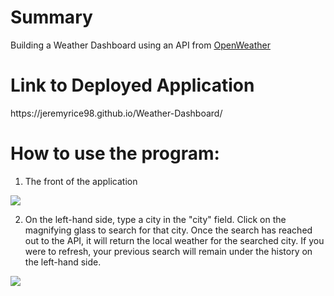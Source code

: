 <div>
<h1>Summary</h1>
<p>Building a Weather Dashboard using an API from <a href="https://openweathermap.org/">OpenWeather</a></p>
</div>

<div>
<h1>Link to Deployed Application</h1>
https://jeremyrice98.github.io/Weather-Dashboard/
</div>

<div>
<h1>How to use the program:</h1>

1. The front of the application
<img src=".assets/images/image 1.png">

2. On the left-hand side, type a city in the "city" field.  Click on the magnifying glass to search for that city. Once the search has reached out to the API, it will return the local weather for the searched city.   If you were to refresh, your previous search will remain under the history on the left-hand side. 
<img src=".assets/images/image 2.png">

</div>

